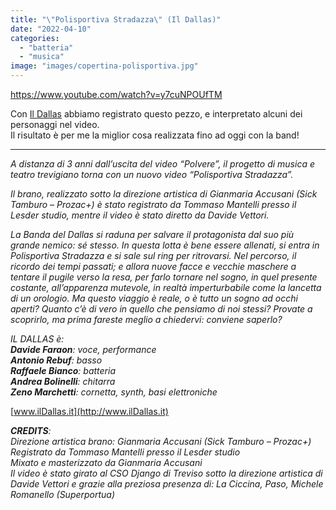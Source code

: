 ```yaml
---
title: "\"Polisportiva Stradazza\" (Il Dallas)"
date: "2022-04-10"
categories: 
  - "batteria"
  - "musica"
image: "images/copertina-polisportiva.jpg"
---
```


https://www.youtube.com/watch?v=y7cuNPOUfTM

Con [Il Dallas](https://raffaelebianc0.wordpress.com/2016/12/24/dallas/) abbiamo registrato questo pezzo, e interpretato alcuni dei personaggi nel video.  
Il risultato è per me la miglior cosa realizzata fino ad oggi con la band!

* * *

_A distanza di 3 anni dall’uscita del video “Polvere”, il progetto di musica e teatro trevigiano torna con un nuovo video “Polisportiva Stradazza”._

_Il brano, realizzato sotto la direzione artistica di Gianmaria Accusani (Sick Tamburo – Prozac+) è stato registrato da Tommaso Mantelli presso il Lesder studio, mentre il video è stato diretto da Davide Vettori._

_La Banda del Dallas si raduna per salvare il protagonista dal suo più grande nemico: sé stesso. In questa lotta è bene essere allenati, si entra in Polisportiva Stradazza e si sale sul ring per ritrovarsi. Nel percorso, il ricordo dei tempi passati; e allora nuove facce e vecchie maschere a tentare il pugile verso la resa, per farlo tornare nel sogno, in quel presente costante, all’apparenza mutevole, in realtà imperturbabile come la lancetta di un orologio. Ma questo viaggio è reale, o è tutto un sogno ad occhi aperti? Quanto c’è di vero in quello che pensiamo di noi stessi? Provate a scoprirlo, ma prima fareste meglio a chiedervi: conviene saperlo?_

_IL DALLAS è:  
**Davide Faraon**: voce, performance  
**Antonio Rebuf**: basso  
**Raffaele Bianco**: batteria  
**Andrea Bolinelli**: chitarra  
**Zeno Marchetti**: cornetta, synth, basi elettroniche_

[www.ilDallas.it](http://www.ilDallas.it)

_**CREDITS**:  
Direzione artistica brano: Gianmaria Accusani (Sick Tamburo – Prozac+)  
Registrato da Tommaso Mantelli presso il Lesder studio  
Mixato e masterizzato da Gianmaria Accusani  
Il video è stato girato al CSO Django di Treviso sotto la direzione artistica di Davide Vettori e grazie alla preziosa presenza di: La Ciccina, Paso, Michele Romanello (Superportua)_
